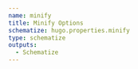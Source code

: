 ```yaml
---
name: minify
title: Minify Options
schematize: hugo.properties.minify
type: schematize
outputs:
  - Schematize
---
```

